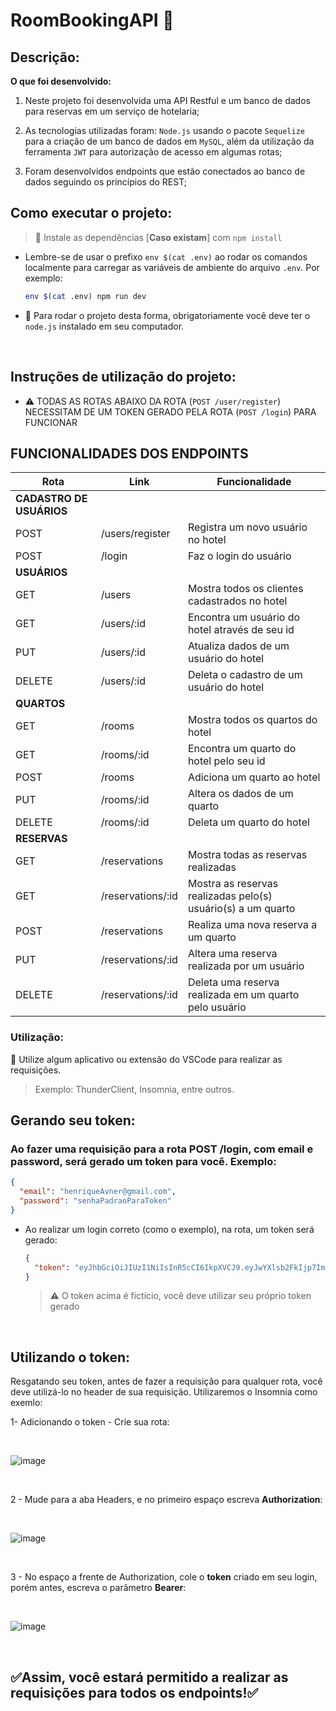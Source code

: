 # RoomBookingAPI :office:

## Descrição:
  <summary><strong>O que foi desenvolvido:</strong></summary>


1. Neste projeto foi desenvolvida uma API Restful e um banco de dados para reservas em um serviço de hotelaria;

2. As tecnologias utilizadas foram: `Node.js` usando o pacote `Sequelize` para a criação de um banco de dados em `MySQL`, além da utilização da ferramenta `JWT` para autorização de acesso em algumas rotas;

3. Foram desenvolvidos endpoints que estão conectados ao banco de dados seguindo os princípios do REST;

##  Como executar o projeto:

  > :pushpin: Instale as dependências [**Caso existam**] com `npm install`
  
  - Lembre-se de usar o prefixo `env $(cat .env)` ao rodar os comandos localmente para carregar as variáveis de ambiente do arquivo `.env`. Por exemplo:
  
    ```bash
    env $(cat .env) npm run dev
    ```
  
  - :pushpin: Para rodar o projeto desta forma, obrigatoriamente você deve ter o `node.js` instalado em seu computador.

  <br/>

  

  ## Instruções de utilização do projeto:
  - ⚠️ TODAS AS ROTAS ABAIXO DA ROTA (`POST /user/register`) NECESSITAM DE UM TOKEN GERADO PELA ROTA (`POST /login`) PARA FUNCIONAR

## FUNCIONALIDADES DOS ENDPOINTS

| Rota                    | Link              | Funcionalidade                                               |
|-------------------------|-------------------|---------------------------------------------------------------|
| **CADASTRO DE USUÁRIOS**|                   |                                                               |
| POST                    | /users/register   | Registra um novo usuário no hotel                            |
| POST                    | /login            | Faz o login do usuário                                       |
| **USUÁRIOS**            |                   |                                                               |
| GET                     | /users            | Mostra todos os clientes cadastrados no hotel                |
| GET                     | /users/:id        | Encontra um usuário do hotel através de seu id               |
| PUT                     | /users/:id        | Atualiza dados de um usuário do hotel                        |
| DELETE                  | /users/:id        | Deleta o cadastro de um usuário do hotel                     |
| **QUARTOS**             |                   |                                                               |
| GET                     | /rooms            | Mostra todos os quartos do hotel                             |
| GET                     | /rooms/:id        | Encontra um quarto do hotel pelo seu id                      |
| POST                    | /rooms            | Adiciona um quarto ao hotel                                  |
| PUT                     | /rooms/:id        | Altera os dados de um quarto                                 |
| DELETE                  | /rooms/:id        | Deleta um quarto do hotel                                    |
| **RESERVAS**            |                   |                                                               |
| GET                     | /reservations     | Mostra todas as reservas realizadas                          |
| GET                     | /reservations/:id | Mostra as reservas realizadas pelo(s) usuário(s) a um quarto |
| POST                    | /reservations     | Realiza uma nova reserva a um quarto                         |
| PUT                     | /reservations/:id | Altera uma reserva realizada por um usuário                  |
| DELETE                  | /reservations/:id | Deleta uma reserva realizada em um quarto pelo usuário       |


  ### Utilização:
  :pushpin: Utilize algum aplicativo ou extensão do VSCode para realizar as requisições. 
  </br>
  > Exemplo: ThunderClient, Insomnia, entre outros.
  ## Gerando seu token:
 ### Ao fazer uma requisição para a rota POST /login, com email e password, será gerado um token para você. Exemplo:


  ```json
  {
    "email": "henriqueAvner@gmail.com",
    "password": "senhaPadraoParaToken"
  }
  ```
 - Ao realizar um login correto (como o exemplo), na rota, um token será gerado:
   
    ```json
    {
      "token": "eyJhbGciOiJIUzI1NiIsInR5cCI6IkpXVCJ9.eyJwYXlsb2FkIjp7ImlkIjo1LCJkaXNwbGF5TmFtZSI6InVzdWFyaW8gZGUgdGVzdGUiLCJlbWFpbCI6InRlc3RlQGVtYWlsLmNvbSIsImltYWdlIjoibnVsbCJ9LCJpYXQiOjE2MjAyNDQxODcsImV4cCI6MTYyMDY3NjE4N30.Roc4byj6mYakYqd9LTCozU1hd9k_Vw5IWKGL4hcCVG8"
    }
    ```
    > :warning: O token acima é fictício, você deve utilizar seu próprio token gerado

<br />

  ## Utilizando o token:
  Resgatando seu token, antes de fazer a requisição para qualquer rota, você deve utilizá-lo no header de sua requisição. Utilizaremos o Insomnia como exemlo:

  1- Adicionando o token - Crie sua rota:
  
  <br />
  
  ![image](https://github.com/henriqueAvner/blogs_api/assets/133919307/a19b892c-a99c-472a-85f1-b5b64f54393c)

  <br />
  
  2 - Mude para a aba Headers, e no primeiro espaço escreva **Authorization**:
  
  <br />
  
  ![image](https://github.com/henriqueAvner/blogs_api/assets/133919307/cb77168a-0e6d-40b0-8990-3b41fae7a227)
  
  <br />
  
  3 - No espaço a frente de Authorization, cole o **token** criado em seu login, porém antes, escreva o parâmetro **Bearer**:
  
  </br>
  
  ![image](https://github.com/henriqueAvner/blogs_api/assets/133919307/6997babf-c3ec-4c2d-96d9-950596dd3b6e)
  
  <br />
  
  ## :white_check_mark:Assim, você estará permitido a realizar as requisições para todos os endpoints!:white_check_mark:

